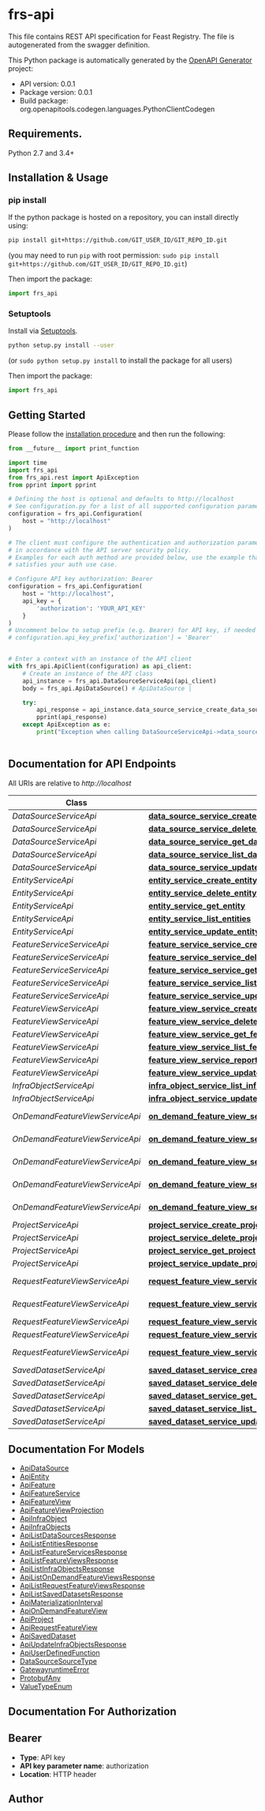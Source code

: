 # frs-api
This file contains REST API specification for Feast Registry. The file is autogenerated from the swagger definition.

This Python package is automatically generated by the [OpenAPI Generator](https://openapi-generator.tech) project:

- API version: 0.0.1
- Package version: 0.0.1
- Build package: org.openapitools.codegen.languages.PythonClientCodegen

## Requirements.

Python 2.7 and 3.4+

## Installation & Usage
### pip install

If the python package is hosted on a repository, you can install directly using:

```sh
pip install git+https://github.com/GIT_USER_ID/GIT_REPO_ID.git
```
(you may need to run `pip` with root permission: `sudo pip install git+https://github.com/GIT_USER_ID/GIT_REPO_ID.git`)

Then import the package:
```python
import frs_api
```

### Setuptools

Install via [Setuptools](http://pypi.python.org/pypi/setuptools).

```sh
python setup.py install --user
```
(or `sudo python setup.py install` to install the package for all users)

Then import the package:
```python
import frs_api
```

## Getting Started

Please follow the [installation procedure](#installation--usage) and then run the following:

```python
from __future__ import print_function

import time
import frs_api
from frs_api.rest import ApiException
from pprint import pprint

# Defining the host is optional and defaults to http://localhost
# See configuration.py for a list of all supported configuration parameters.
configuration = frs_api.Configuration(
    host = "http://localhost"
)

# The client must configure the authentication and authorization parameters
# in accordance with the API server security policy.
# Examples for each auth method are provided below, use the example that
# satisfies your auth use case.

# Configure API key authorization: Bearer
configuration = frs_api.Configuration(
    host = "http://localhost",
    api_key = {
        'authorization': 'YOUR_API_KEY'
    }
)
# Uncomment below to setup prefix (e.g. Bearer) for API key, if needed
# configuration.api_key_prefix['authorization'] = 'Bearer'


# Enter a context with an instance of the API client
with frs_api.ApiClient(configuration) as api_client:
    # Create an instance of the API class
    api_instance = frs_api.DataSourceServiceApi(api_client)
    body = frs_api.ApiDataSource() # ApiDataSource | 

    try:
        api_response = api_instance.data_source_service_create_data_source(body)
        pprint(api_response)
    except ApiException as e:
        print("Exception when calling DataSourceServiceApi->data_source_service_create_data_source: %s\n" % e)
    
```

## Documentation for API Endpoints

All URIs are relative to *http://localhost*

Class | Method | HTTP request | Description
------------ | ------------- | ------------- | -------------
*DataSourceServiceApi* | [**data_source_service_create_data_source**](docs/DataSourceServiceApi.md#data_source_service_create_data_source) | **POST** /CreateDataSource | 
*DataSourceServiceApi* | [**data_source_service_delete_data_source**](docs/DataSourceServiceApi.md#data_source_service_delete_data_source) | **DELETE** /DeleteDataSource | 
*DataSourceServiceApi* | [**data_source_service_get_data_source**](docs/DataSourceServiceApi.md#data_source_service_get_data_source) | **GET** /GetDataSource | 
*DataSourceServiceApi* | [**data_source_service_list_data_sources**](docs/DataSourceServiceApi.md#data_source_service_list_data_sources) | **GET** /ListDataSources | 
*DataSourceServiceApi* | [**data_source_service_update_data_source**](docs/DataSourceServiceApi.md#data_source_service_update_data_source) | **POST** /UpdateDataSource | 
*EntityServiceApi* | [**entity_service_create_entity**](docs/EntityServiceApi.md#entity_service_create_entity) | **POST** /CreateEntity | 
*EntityServiceApi* | [**entity_service_delete_entity**](docs/EntityServiceApi.md#entity_service_delete_entity) | **DELETE** /DeleteEntity | 
*EntityServiceApi* | [**entity_service_get_entity**](docs/EntityServiceApi.md#entity_service_get_entity) | **GET** /GetEntity | 
*EntityServiceApi* | [**entity_service_list_entities**](docs/EntityServiceApi.md#entity_service_list_entities) | **GET** /ListEntities | 
*EntityServiceApi* | [**entity_service_update_entity**](docs/EntityServiceApi.md#entity_service_update_entity) | **POST** /UpdateEntity | 
*FeatureServiceServiceApi* | [**feature_service_service_create_feature_service**](docs/FeatureServiceServiceApi.md#feature_service_service_create_feature_service) | **POST** /CreateFeatureService | 
*FeatureServiceServiceApi* | [**feature_service_service_delete_feature_service**](docs/FeatureServiceServiceApi.md#feature_service_service_delete_feature_service) | **DELETE** /DeleteFeatureService | 
*FeatureServiceServiceApi* | [**feature_service_service_get_feature_service**](docs/FeatureServiceServiceApi.md#feature_service_service_get_feature_service) | **GET** /GetFeatureService | 
*FeatureServiceServiceApi* | [**feature_service_service_list_feature_services**](docs/FeatureServiceServiceApi.md#feature_service_service_list_feature_services) | **GET** /ListFeatureServices | 
*FeatureServiceServiceApi* | [**feature_service_service_update_feature_service**](docs/FeatureServiceServiceApi.md#feature_service_service_update_feature_service) | **POST** /UpdateFeatureService | 
*FeatureViewServiceApi* | [**feature_view_service_create_feature_view**](docs/FeatureViewServiceApi.md#feature_view_service_create_feature_view) | **POST** /CreateFeatureView | 
*FeatureViewServiceApi* | [**feature_view_service_delete_feature_view**](docs/FeatureViewServiceApi.md#feature_view_service_delete_feature_view) | **DELETE** /DeleteFeatureView | 
*FeatureViewServiceApi* | [**feature_view_service_get_feature_view**](docs/FeatureViewServiceApi.md#feature_view_service_get_feature_view) | **GET** /GetFeatureView | 
*FeatureViewServiceApi* | [**feature_view_service_list_feature_views**](docs/FeatureViewServiceApi.md#feature_view_service_list_feature_views) | **GET** /ListFeatureViews | 
*FeatureViewServiceApi* | [**feature_view_service_report_mi**](docs/FeatureViewServiceApi.md#feature_view_service_report_mi) | **POST** /ReportMI | 
*FeatureViewServiceApi* | [**feature_view_service_update_feature_view**](docs/FeatureViewServiceApi.md#feature_view_service_update_feature_view) | **POST** /UpdateFeatureView | 
*InfraObjectServiceApi* | [**infra_object_service_list_infra_objects**](docs/InfraObjectServiceApi.md#infra_object_service_list_infra_objects) | **GET** /ListInfraObjects | 
*InfraObjectServiceApi* | [**infra_object_service_update_infra_objects**](docs/InfraObjectServiceApi.md#infra_object_service_update_infra_objects) | **POST** /UpdateInfraObjects | 
*OnDemandFeatureViewServiceApi* | [**on_demand_feature_view_service_create_on_demand_feature_view**](docs/OnDemandFeatureViewServiceApi.md#on_demand_feature_view_service_create_on_demand_feature_view) | **POST** /CreateOnDemandFeatureView | 
*OnDemandFeatureViewServiceApi* | [**on_demand_feature_view_service_delete_on_demand_feature_view**](docs/OnDemandFeatureViewServiceApi.md#on_demand_feature_view_service_delete_on_demand_feature_view) | **DELETE** /DeleteOnDemandFeatureView | 
*OnDemandFeatureViewServiceApi* | [**on_demand_feature_view_service_get_on_demand_feature_view**](docs/OnDemandFeatureViewServiceApi.md#on_demand_feature_view_service_get_on_demand_feature_view) | **GET** /GetOnDemandFeatureView | 
*OnDemandFeatureViewServiceApi* | [**on_demand_feature_view_service_list_on_demand_feature_views**](docs/OnDemandFeatureViewServiceApi.md#on_demand_feature_view_service_list_on_demand_feature_views) | **GET** /ListOnDemandFeatureViews | 
*OnDemandFeatureViewServiceApi* | [**on_demand_feature_view_service_update_on_demand_feature_view**](docs/OnDemandFeatureViewServiceApi.md#on_demand_feature_view_service_update_on_demand_feature_view) | **POST** /UpdateOnDemandFeatureView | 
*ProjectServiceApi* | [**project_service_create_project**](docs/ProjectServiceApi.md#project_service_create_project) | **POST** /CreateProject | 
*ProjectServiceApi* | [**project_service_delete_project**](docs/ProjectServiceApi.md#project_service_delete_project) | **DELETE** /DeleteProject | 
*ProjectServiceApi* | [**project_service_get_project**](docs/ProjectServiceApi.md#project_service_get_project) | **GET** /GetProject | 
*ProjectServiceApi* | [**project_service_update_project**](docs/ProjectServiceApi.md#project_service_update_project) | **POST** /UpdateProject | 
*RequestFeatureViewServiceApi* | [**request_feature_view_service_create_request_feature_view**](docs/RequestFeatureViewServiceApi.md#request_feature_view_service_create_request_feature_view) | **POST** /CreateRequestFeatureView | 
*RequestFeatureViewServiceApi* | [**request_feature_view_service_delete_request_feature_view**](docs/RequestFeatureViewServiceApi.md#request_feature_view_service_delete_request_feature_view) | **DELETE** /DeleteRequestFeatureView | 
*RequestFeatureViewServiceApi* | [**request_feature_view_service_get_request_feature_view**](docs/RequestFeatureViewServiceApi.md#request_feature_view_service_get_request_feature_view) | **GET** /GetRequestFeatureView | 
*RequestFeatureViewServiceApi* | [**request_feature_view_service_list_request_feature_views**](docs/RequestFeatureViewServiceApi.md#request_feature_view_service_list_request_feature_views) | **GET** /ListRequestFeatureViews | 
*RequestFeatureViewServiceApi* | [**request_feature_view_service_update_request_feature_view**](docs/RequestFeatureViewServiceApi.md#request_feature_view_service_update_request_feature_view) | **POST** /UpdateRequestFeatureView | 
*SavedDatasetServiceApi* | [**saved_dataset_service_create_saved_dataset**](docs/SavedDatasetServiceApi.md#saved_dataset_service_create_saved_dataset) | **POST** /CreateSavedDataset | 
*SavedDatasetServiceApi* | [**saved_dataset_service_delete_saved_dataset**](docs/SavedDatasetServiceApi.md#saved_dataset_service_delete_saved_dataset) | **DELETE** /DeleteSavedDataset | 
*SavedDatasetServiceApi* | [**saved_dataset_service_get_saved_dataset**](docs/SavedDatasetServiceApi.md#saved_dataset_service_get_saved_dataset) | **GET** /GetSavedDataset | 
*SavedDatasetServiceApi* | [**saved_dataset_service_list_saved_datasets**](docs/SavedDatasetServiceApi.md#saved_dataset_service_list_saved_datasets) | **GET** /ListSavedDatasets | 
*SavedDatasetServiceApi* | [**saved_dataset_service_update_saved_dataset**](docs/SavedDatasetServiceApi.md#saved_dataset_service_update_saved_dataset) | **POST** /UpdateSavedDataset | 


## Documentation For Models

 - [ApiDataSource](docs/ApiDataSource.md)
 - [ApiEntity](docs/ApiEntity.md)
 - [ApiFeature](docs/ApiFeature.md)
 - [ApiFeatureService](docs/ApiFeatureService.md)
 - [ApiFeatureView](docs/ApiFeatureView.md)
 - [ApiFeatureViewProjection](docs/ApiFeatureViewProjection.md)
 - [ApiInfraObject](docs/ApiInfraObject.md)
 - [ApiInfraObjects](docs/ApiInfraObjects.md)
 - [ApiListDataSourcesResponse](docs/ApiListDataSourcesResponse.md)
 - [ApiListEntitiesResponse](docs/ApiListEntitiesResponse.md)
 - [ApiListFeatureServicesResponse](docs/ApiListFeatureServicesResponse.md)
 - [ApiListFeatureViewsResponse](docs/ApiListFeatureViewsResponse.md)
 - [ApiListInfraObjectsResponse](docs/ApiListInfraObjectsResponse.md)
 - [ApiListOnDemandFeatureViewsResponse](docs/ApiListOnDemandFeatureViewsResponse.md)
 - [ApiListRequestFeatureViewsResponse](docs/ApiListRequestFeatureViewsResponse.md)
 - [ApiListSavedDatasetsResponse](docs/ApiListSavedDatasetsResponse.md)
 - [ApiMaterializationInterval](docs/ApiMaterializationInterval.md)
 - [ApiOnDemandFeatureView](docs/ApiOnDemandFeatureView.md)
 - [ApiProject](docs/ApiProject.md)
 - [ApiRequestFeatureView](docs/ApiRequestFeatureView.md)
 - [ApiSavedDataset](docs/ApiSavedDataset.md)
 - [ApiUpdateInfraObjectsResponse](docs/ApiUpdateInfraObjectsResponse.md)
 - [ApiUserDefinedFunction](docs/ApiUserDefinedFunction.md)
 - [DataSourceSourceType](docs/DataSourceSourceType.md)
 - [GatewayruntimeError](docs/GatewayruntimeError.md)
 - [ProtobufAny](docs/ProtobufAny.md)
 - [ValueTypeEnum](docs/ValueTypeEnum.md)


## Documentation For Authorization


## Bearer

- **Type**: API key
- **API key parameter name**: authorization
- **Location**: HTTP header


## Author





